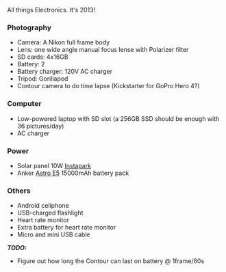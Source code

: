 All things Electronics.  It's 2013!

### Photography
*	Camera: A Nikon full frame body
*	Lens: one wide angle manual focus lense with Polarizer filter
*	SD cards: 4x16GB
*	Battery: 2
*	Battery charger: 120V AC charger
*	Tripod: Gorillapod
*	Contour camera to do time lapse (Kickstarter for GoPro Hero 4?)

### Computer
*	Low-powered laptop with SD slot (a 256GB SSD should be enough
	with 36 pictures/day)
*	AC charger

### Power
*	Solar panel 10W [Instapark][0]
*	Anker [Astro E5][1] 15000mAh battery pack

### Others
*	Android cellphone
*	USB-charged flashlight
*	Heart rate monitor
*	Extra battery for heart rate monitor
*	Micro and mini USB cable

***TODO:***

*	Figure out how long the Contour can last on battery @ 1frame/60s

[0]: http://www.amazon.com/Instapark-Portable-Charger-Compatible-Devices/dp/B006ZRYU9O "Solar Panel"
[1]: http://www.amazon.com/Anker-Ultra-high-Thunderbolt-Incredible-connectors/dp/B00D5T3QK4 "Astro E5"
